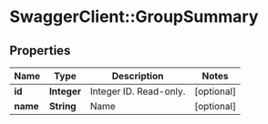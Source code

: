 # SwaggerClient::GroupSummary

## Properties
Name | Type | Description | Notes
------------ | ------------- | ------------- | -------------
**id** | **Integer** | Integer ID. Read-only. | [optional] 
**name** | **String** | Name | [optional] 


